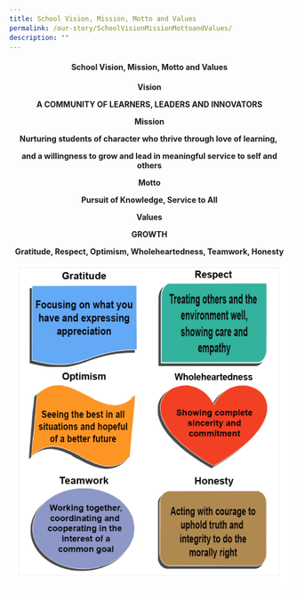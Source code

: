 ```yaml
---
title: School Vision, Mission, Motto and Values
permalink: /our-story/SchoolVisionMissionMottoandValues/
description: ""
---
```

#### <center> School Vision, Mission, Motto and Values </center>




<center> <b>Vision<b>

  

A COMMUNITY OF LEARNERS, LEADERS AND INNOVATORS

  

<b>Mission<b>

  

Nurturing students of character who thrive through love of learning, 

and a willingness to grow and lead in meaningful service to self and others

  

<center><b>Motto<b>

  

Pursuit of Knowledge, Service to All

  

<b>Values<b>

  

GROWTH

Gratitude, Respect, Optimism, Wholeheartedness, Teamwork, Honesty
	
![](/images/SS%20YCK.png)
	
	